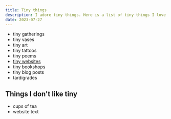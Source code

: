 ```yaml
---
title: Tiny things
description: I adore tiny things. Here is a list of tiny things I love.
date: 2023-07-27
---
```


- tiny gatherings
- tiny vases
- tiny art
- tiny tattoos
- tiny poems
- [tiny websites](https://1mb.club/)
- tiny bookshops
- tiny blog posts
- tardigrades

## Things I don't like tiny
- cups of tea
- website text